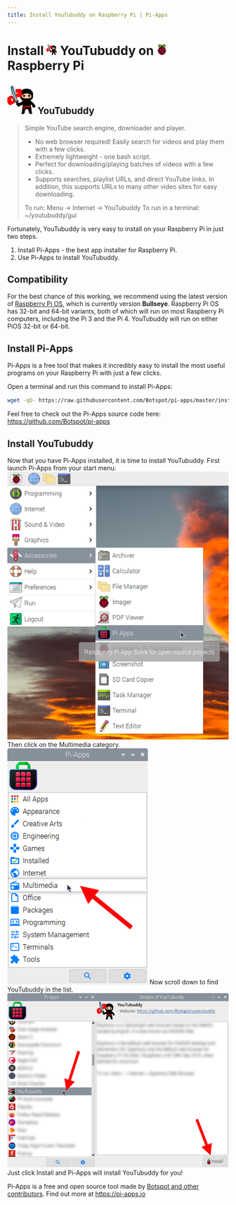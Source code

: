 ```yaml
---
title: Install YouTubuddy on Raspberry Pi | Pi-Apps
---
```

<div class="simple-install-content content">

# Install <img src="/img/app-icons/YouTubuddy/icon-64.png" height=24> YouTubuddy on <img src=/img/other-icons/raspberrypi-icon.svg height=24> Raspberry Pi

## <img src="/img/app-icons/YouTubuddy/icon-64.png"> YouTubuddy
> Simple YouTube search engine, downloader and player.
> - No web browser required! Easily search for videos and play them with a few clicks.
> - Extremely lightweight - one bash script.
> - Perfect for downloading/playing batches of videos with a few clicks.
> - Supports searches, playlist URLs, and direct YouTube links. In addition, this supports URLs to many other video sites for easy downloading.
> 
> To run: Menu -> Internet -> YouTubuddy
> To run in a terminal: ~/youtubuddy/gui

Fortunately, YouTubuddy is very easy to install on your Raspberry Pi in just two steps.
1. Install Pi-Apps - the best app installer for Raspberry Pi.
2. Use Pi-Apps to install YouTubuddy.
</div>
<div class="simple-install-content content">

## Compatibility
For the best chance of this working, we recommend using the latest version of [Raspberry Pi OS](https://www.raspberrypi.com/software/), which is currently version **Bullseye**.
Raspberry Pi OS has 32-bit and 64-bit variants, both of which will run on most Raspberry Pi computers, including the Pi 3 and the Pi 4.
YouTubuddy will run on either PiOS 32-bit or 64-bit.
</div>
<div class="simple-install-content content">

## Install Pi-Apps

Pi-Apps is a free tool that makes it incredibly easy to install the most useful programs on your Raspberry Pi with just a few clicks.

Open a terminal and run this command to install Pi-Apps:
```bash
wget -qO- https://raw.githubusercontent.com/Botspot/pi-apps/master/install | bash
```
Feel free to check out the Pi-Apps source code here: https://github.com/Botspot/pi-apps
</div>
<div class="simple-install-content content">

## Install YouTubuddy

Now that you have Pi-Apps installed, it is time to install YouTubuddy.
First launch Pi-Apps from your start menu:
<img src="/img/start-menu.png">
Then click on the Multimedia category.
<img src="/img/category-selections/Multimedia.png">
Now scroll down to find YouTubuddy in the list.
<img src="/img/app-icons/YouTubuddy/app-selection.png">
Just click Install and Pi-Apps will install YouTubuddy for you!
</div>
<div class="simple-install-content content">

Pi-Apps is a free and open source tool made by [Botspot and other contributors](/about/#contributors). Find out more at https://pi-apps.io
</div>
